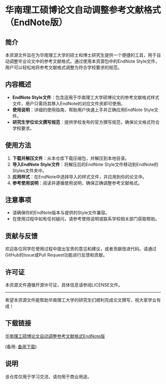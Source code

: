 # 华南理工硕博论文自动调整参考文献格式（EndNote版）

## 简介
本资源文件旨在为华南理工大学的硕士和博士研究生提供一个便捷的工具，用于自动调整毕业论文中的参考文献格式。通过使用本资源包中的EndNote Style文件，用户可以轻松地将参考文献格式调整为符合学校要求的规范。

## 内容概述
- **EndNote Style文件**：包含适用于华南理工大学硕博论文的参考文献格式样式文件，用户只需将其移入EndNote的对应文件夹即可使用。
- **使用说明**：详细的使用指南，帮助用户快速上手并正确应用EndNote Style文件。
- **研究生学位论文撰写规范**：提供学校发布的官方撰写规范，确保论文格式符合学校要求。

## 使用方法
1. **下载并解压文件**：从本仓库下载压缩包，并解压到本地目录。
2. **导入EndNote Style文件**：将解压后的EndNote Style文件移动到EndNote的Styles文件夹中。
3. **应用样式**：在EndNote中选择导入的样式文件，并应用到你的论文中。
4. **参考使用说明**：阅读并遵循使用说明，确保正确调整参考文献格式。

## 注意事项
- 请确保你的EndNote版本与提供的Style文件兼容。
- 在使用过程中如有任何疑问，请参考使用说明或联系学校相关部门获取帮助。

## 贡献与反馈
欢迎各位同学在使用过程中提出宝贵的意见和建议，或者贡献改进代码。请通过GitHub的Issue或Pull Request功能进行反馈和贡献。

## 许可证
本资源文件遵循开源许可证，具体信息请参阅LICENSE文件。

---

希望本资源文件能帮助华南理工大学的研究生们顺利完成论文撰写，祝大家学业有成！

## 下载链接
[华南理工硕博论文自动调整参考文献格式EndNote版](https://pan.quark.cn/s/fcf4aaa2814b) 

(备用: [备用下载](https://pan.baidu.com/s/16o_wXTgWgRmTLv7XTYu_Yw?pwd=1234))

## 说明

该仓库仅用于学习交流，请勿用于商业用途。
